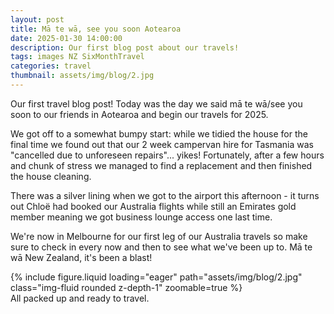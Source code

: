 ```yaml
---
layout: post
title: Mā te wā, see you soon Aotearoa
date: 2025-01-30 14:00:00
description: Our first blog post about our travels!
tags: images NZ SixMonthTravel
categories: travel
thumbnail: assets/img/blog/2.jpg
---
```


Our first travel blog post! Today was the day we said mā te wā/see you soon to our friends in Aotearoa and begin our travels for 2025. 

We got off to a somewhat bumpy start: while we tidied the house for the final time we found out that our 2 week campervan hire for Tasmania was "cancelled due to unforeseen repairs"... yikes! Fortunately, after a few hours and chunk of stress we managed to find a replacement and then finished the house cleaning.

There was a silver lining when we got to the airport this afternoon - it turns out Chloë had booked our Australia flights while still an Emirates gold member meaning we got business lounge access one last time. 

We're now in Melbourne for our first leg of our Australia travels so make sure to check in every now and then to see what we've been up to. Mā te wā New Zealand, it's been a blast!

<div class="row mt-3">
    <div class="col-sm mt-3 mt-md-0">
        {% include figure.liquid loading="eager" path="assets/img/blog/2.jpg" class="img-fluid rounded z-depth-1" zoomable=true %}
    </div>
</div>
<div class="caption">
    All packed up and ready to travel.
</div>
